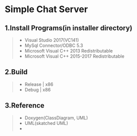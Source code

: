 # Simple Chat Server
## 1.Install Programs(in installer directory)
> * Visual Studio 2017(VC141)
> * MySql Connector/ODBC 5.3
> * Microsoft Visual C++ 2013 Redistributable
> * Microsoft Visual C++ 2015-2017 Redistributable
## 2.Build
> * Release | x86
> * Debug | x86
## 3.Reference
> * Doxygen(ClassDiagram, UML)
> * UML(skatched UML)
> * 
